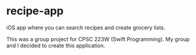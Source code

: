 # recipe-app
iOS app where you can search recipes and create grocery lists.

This was a group project for CPSC 223W (Swift Programming). My group and I decided to create this application.

